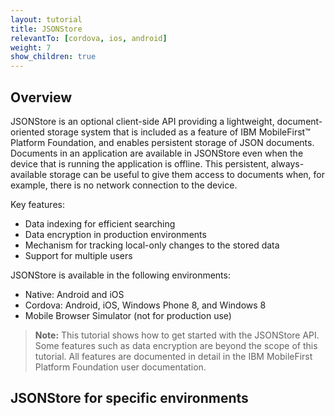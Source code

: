 ```yaml
---
layout: tutorial
title: JSONStore
relevantTo: [cordova, ios, android]
weight: 7
show_children: true
---
```

## Overview
JSONStore is an optional client-side API providing a lightweight, document-oriented storage system that is included as a feature of IBM MobileFirst™ Platform Foundation, and enables persistent storage of JSON documents. Documents in an application are available in JSONStore even when the device that is running the application is offline. This persistent, always-available storage can be useful to give them access to documents when, for example, there is no network connection to the device.

Key features:

* Data indexing for efficient searching
* Data encryption in production environments
* Mechanism for tracking local-only changes to the stored data
* Support for multiple users

JSONStore is available in the following environments:

* Native: Android and iOS
* Cordova: Android, iOS, Windows Phone 8, and Windows 8
* Mobile Browser Simulator (not for production use)

> **Note:** This tutorial shows how to get started with the JSONStore API. Some features such as data encryption are beyond the scope of this tutorial. All features are documented in detail in the IBM MobileFirst Platform Foundation user documentation.

## JSONStore for specific environments
